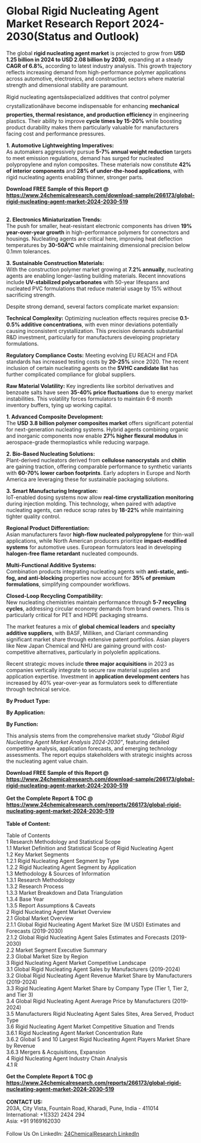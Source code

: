 <h1>Global Rigid Nucleating Agent Market Research Report 2024-2030(Status and Outlook)</h1><p>The global <strong>rigid nucleating agent market</strong> is projected to grow from <strong>USD 1.25 billion in 2024 to USD 2.08 billion by 2030</strong>, expanding at a steady <strong>CAGR of 6.8%</strong>, according to latest industry analysis. This growth trajectory reflects increasing demand from high-performance polymer applications across automotive, electronics, and construction sectors where material strength and dimensional stability are paramount.</p><p>Rigid nucleating agentsâspecialized additives that control polymer crystallizationâhave become indispensable for enhancing <strong>mechanical properties, thermal resistance, and production efficiency</strong> in engineering plastics. Their ability to improve <strong>cycle times by 15-20%</strong> while boosting product durability makes them particularly valuable for manufacturers facing cost and performance pressures.</p><p><strong>1. Automotive Lightweighting Imperatives:</strong><br>
As automakers aggressively pursue <strong>5-7% annual weight reduction</strong> targets to meet emission regulations, demand has surged for nucleated polypropylene and nylon composites. These materials now constitute <strong>42% of interior components</strong> and <strong>28% of under-the-hood applications</strong>, with rigid nucleating agents enabling thinner, stronger parts.</p><div><b>Download FREE Sample of this Report @ 
            <a href="https://www.24chemicalresearch.com/download-sample/266173/global-rigid-nucleating-agent-market-2024-2030-519">
            https://www.24chemicalresearch.com/download-sample/266173/global-rigid-nucleating-agent-market-2024-2030-519</a></b></div><br><p><strong>2. Electronics Miniaturization Trends:</strong><br>
The push for smaller, heat-resistant electronic components has driven <strong>19% year-over-year growth</strong> in high-performance polymers for connectors and housings. Nucleating agents are critical here, improving heat deflection temperatures by <strong>30-50Â°C</strong> while maintaining dimensional precision below 0.1mm tolerances.</p><p><strong>3. Sustainable Construction Materials:</strong><br>
With the construction polymer market growing at <strong>7.2% annually</strong>, nucleating agents are enabling longer-lasting building materials. Recent innovations include <strong>UV-stabilized polycarbonates</strong> with 50-year lifespans and nucleated PVC formulations that reduce material usage by 15% without sacrificing strength.</p><p>Despite strong demand, several factors complicate market expansion:</p><p><strong>Technical Complexity:</strong> Optimizing nucleation effects requires precise <strong>0.1-0.5% additive concentrations</strong>, with even minor deviations potentially causing inconsistent crystallization. This precision demands substantial R&amp;D investment, particularly for manufacturers developing proprietary formulations.</p><p><strong>Regulatory Compliance Costs:</strong> Meeting evolving EU REACH and FDA standards has increased testing costs by <strong>20-25%</strong> since 2020. The recent inclusion of certain nucleating agents on the <strong>SVHC candidate list</strong> has further complicated compliance for global suppliers.</p><p><strong>Raw Material Volatility:</strong> Key ingredients like sorbitol derivatives and benzoate salts have seen <strong>35-40% price fluctuations</strong> due to energy market instabilities. This volatility forces formulators to maintain 6-8 month inventory buffers, tying up working capital.</p><p><strong>1. Advanced Composite Development:</strong><br>
The <strong>USD 3.8 billion polymer composites market</strong> offers significant potential for next-generation nucleating systems. Hybrid agents combining organic and inorganic components now enable <strong>27% higher flexural modulus</strong> in aerospace-grade thermoplastics while reducing warpage.</p><p><strong>2. Bio-Based Nucleating Solutions:</strong><br>
Plant-derived nucleators derived from <strong>cellulose nanocrystals</strong> and <strong>chitin</strong> are gaining traction, offering comparable performance to synthetic variants with <strong>60-70% lower carbon footprints</strong>. Early adopters in Europe and North America are leveraging these for sustainable packaging solutions.</p><p><strong>3. Smart Manufacturing Integration:</strong><br>
IoT-enabled dosing systems now allow <strong>real-time crystallization monitoring</strong> during injection molding. This technology, when paired with adaptive nucleating agents, can reduce scrap rates by <strong>18-22%</strong> while maintaining tighter quality control.</p><p><strong>Regional Product Differentiation:</strong><br>
	Asian manufacturers favor <strong>high-flow nucleated polypropylene</strong> for thin-wall applications, while North American producers prioritize <strong>impact-modified systems</strong> for automotive uses. European formulators lead in developing <strong>halogen-free flame retardant</strong> nucleated compounds.</p><p><strong>Multi-Functional Additive Systems:</strong><br>
	Combination products integrating nucleating agents with <strong>anti-static, anti-fog, and anti-blocking</strong> properties now account for <strong>35% of premium formulations</strong>, simplifying compounder workflows.</p><p><strong>Closed-Loop Recycling Compatibility:</strong><br>
	New nucleating chemistries maintain performance through <strong>5-7 recycling cycles</strong>, addressing circular economy demands from brand owners. This is particularly critical for PET and HDPE packaging streams.</p><p>The market features a mix of <strong>global chemical leaders</strong> and <strong>specialty additive suppliers</strong>, with BASF, Milliken, and Clariant commanding significant market share through extensive patent portfolios. Asian players like New Japan Chemical and NHU are gaining ground with cost-competitive alternatives, particularly in polyolefin applications.</p><p>Recent strategic moves include <strong>three major acquisitions</strong> in 2023 as companies vertically integrate to secure raw material supplies and application expertise. Investment in <strong>application development centers</strong> has increased by 40% year-over-year as formulators seek to differentiate through technical service.</p><p><strong>By Product Type:</strong></p><p><strong>By Application:</strong></p><p><strong>By Function:</strong></p><p>This analysis stems from the comprehensive market study <em>"Global Rigid Nucleating Agent Market Analysis 2024-2030"</em>, featuring detailed competitive analysis, application forecasts, and emerging technology assessments. The report equips stakeholders with strategic insights across the nucleating agent value chain.</p><div><b>Download FREE Sample of this Report @ 
            <a href="https://www.24chemicalresearch.com/download-sample/266173/global-rigid-nucleating-agent-market-2024-2030-519">
            https://www.24chemicalresearch.com/download-sample/266173/global-rigid-nucleating-agent-market-2024-2030-519</a></b></div><br><div><b>Get the Complete Report & TOC @ 
            <a href="https://www.24chemicalresearch.com/reports/266173/global-rigid-nucleating-agent-market-2024-2030-519">
            https://www.24chemicalresearch.com/reports/266173/global-rigid-nucleating-agent-market-2024-2030-519</a></b></div><br>
            <b>Table of Content:</b><p>Table of Contents<br />
1 Research Methodology and Statistical Scope<br />
1.1 Market Definition and Statistical Scope of Rigid Nucleating Agent<br />
1.2 Key Market Segments<br />
1.2.1 Rigid Nucleating Agent Segment by Type<br />
1.2.2 Rigid Nucleating Agent Segment by Application<br />
1.3 Methodology & Sources of Information<br />
1.3.1 Research Methodology<br />
1.3.2 Research Process<br />
1.3.3 Market Breakdown and Data Triangulation<br />
1.3.4 Base Year<br />
1.3.5 Report Assumptions & Caveats<br />
2 Rigid Nucleating Agent Market Overview<br />
2.1 Global Market Overview<br />
2.1.1 Global Rigid Nucleating Agent Market Size (M USD) Estimates and Forecasts (2019-2030)<br />
2.1.2 Global Rigid Nucleating Agent Sales Estimates and Forecasts (2019-2030)<br />
2.2 Market Segment Executive Summary<br />
2.3 Global Market Size by Region<br />
3 Rigid Nucleating Agent Market Competitive Landscape<br />
3.1 Global Rigid Nucleating Agent Sales by Manufacturers (2019-2024)<br />
3.2 Global Rigid Nucleating Agent Revenue Market Share by Manufacturers (2019-2024)<br />
3.3 Rigid Nucleating Agent Market Share by Company Type (Tier 1, Tier 2, and Tier 3)<br />
3.4 Global Rigid Nucleating Agent Average Price by Manufacturers (2019-2024)<br />
3.5 Manufacturers Rigid Nucleating Agent Sales Sites, Area Served, Product Type<br />
3.6 Rigid Nucleating Agent Market Competitive Situation and Trends<br />
3.6.1 Rigid Nucleating Agent Market Concentration Rate<br />
3.6.2 Global 5 and 10 Largest Rigid Nucleating Agent Players Market Share by Revenue<br />
3.6.3 Mergers & Acquisitions, Expansion<br />
4 Rigid Nucleating Agent Industry Chain Analysis<br />
4.1 R</p><div><b>Get the Complete Report & TOC @ 
            <a href="https://www.24chemicalresearch.com/reports/266173/global-rigid-nucleating-agent-market-2024-2030-519">
            https://www.24chemicalresearch.com/reports/266173/global-rigid-nucleating-agent-market-2024-2030-519</a></b></div><br><b>CONTACT US:</b><br>
            203A, City Vista, Fountain Road, Kharadi, Pune, India - 411014<br>
            International: +1(332) 2424 294<br>
            Asia: +91 9169162030 <br><br>
            Follow Us On LinkedIn: <a href="https://www.linkedin.com/company/24chemicalresearch/">24ChemicalResearch LinkedIn</a>